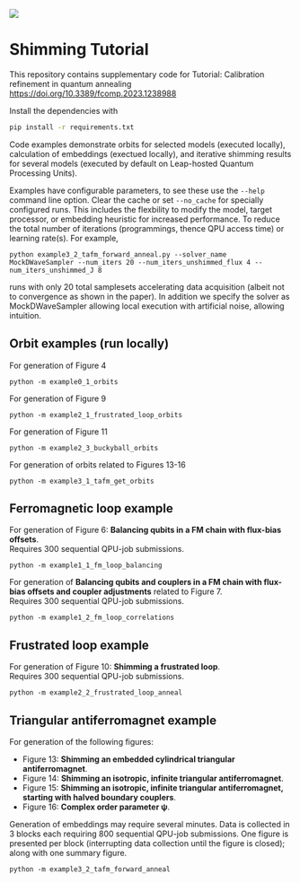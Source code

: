 ![](https://img.shields.io/pypi/pyversions/dwave-ocean-sdk.svg)

# Shimming Tutorial

This repository contains supplementary code for
Tutorial: Calibration refinement in quantum annealing
https://doi.org/10.3389/fcomp.2023.1238988

Install the dependencies with
```bash
pip install -r requirements.txt
```

Code examples demonstrate orbits for selected models (executed locally),
calculation of embeddings (exectued locally),
and iterative shimming results for several models (executed by default on
Leap-hosted Quantum Processing Units).

Examples have configurable parameters, to see these use the `--help`
command line option. Clear the cache or set `--no_cache` for specially
configured runs. This includes
the flexbility to modify the model, target processor, or embedding
heuristic for increased performance. To reduce the total number
of iterations (programmings, thence QPU access time) or learning rate(s).
For example,
```
python example3_2_tafm_forward_anneal.py --solver_name MockDWaveSampler --num_iters 20 --num_iters_unshimmed_flux 4 --num_iters_unshimmed_J 8
```
runs with only 20 total samplesets accelerating data acquisition (albeit
not to convergence as shown in the paper). In addition we specify the
solver as MockDWaveSampler allowing local execution with artificial noise,
allowing intuition.

## Orbit examples (run locally)

For generation of Figure 4
```
python -m example0_1_orbits
```

For generation of Figure 9
```
python -m example2_1_frustrated_loop_orbits
```

For generation of Figure 11
```
python -m example2_3_buckyball_orbits
```

For generation of orbits related to Figures 13-16
```
python -m example3_1_tafm_get_orbits
```

## Ferromagnetic loop example
For generation of Figure 6: **Balancing qubits in a FM chain with flux-bias offsets**. <br>
Requires 300 sequential QPU-job submissions.
```
python -m example1_1_fm_loop_balancing
```
For generation of **Balancing qubits and couplers in a FM chain with flux-bias offsets and coupler adjustments** related to Figure 7. <br>
Requires 300 sequential QPU-job submissions.
```
python -m example1_2_fm_loop_correlations
```

## Frustrated loop example
For generation of Figure 10: **Shimming a frustrated loop**. <br>
Requires 300 sequential QPU-job submissions.
```
python -m example2_2_frustrated_loop_anneal
```

## Triangular antiferromagnet example
For generation of the following figures:
- Figure 13: **Shimming an embedded cylindrical triangular antiferromagnet**. <br>
- Figure 14: **Shimming an isotropic, infinite triangular antiferromagnet**. <br>
- Figure 15: **Shimming an isotropic, infinite triangular antiferromagnet, starting with halved boundary couplers**. <br>
- Figure 16: **Complex order parameter ψ**. <br>

Generation of embeddings may require several minutes.
Data is collected in 3 blocks each requiring 800 sequential QPU-job submissions.
One figure is presented per block (interrupting data collection until the
figure is closed); along with one summary figure.
```
python -m example3_2_tafm_forward_anneal
```

